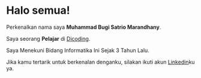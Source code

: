 # Halo semua! 

Perkenalkan nama saya **Muhammad Bugi Satrio Marandhany**.<br>

Saya seorang **Pelajar** di [Dicoding](https://www.dicoding.com/).<br>

Saya Menekuni Bidang Informatika Ini Sejak 3 Tahun Lalu.<br>

Jika kamu tertarik untuk berkenalan denganku, silakan ikuti akun [Linkedin](https://www.linkedin.com/in/muhbugi-satrio-900702283/)ku ya.
